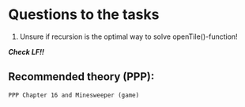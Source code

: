 # Questions to the tasks
1. Unsure if recursion is the optimal way to solve openTile()-function! 

***Check LF!!*** 

## Recommended theory (PPP):
```
PPP Chapter 16 and Minesweeper (game)
